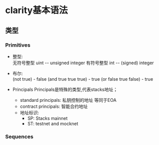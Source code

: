 # clarity基本语法
## 类型
### Primitives
- 整型:<br/>
    无符号整型 uint -- unsigned integer
    有符号整型  int -- (signed) integer
- 布尔:<br/>
    (not true) - false
    (and true true true) - true
    (or false true false) - true

- Principals
   Principals是特殊的类型,代表stacks地址；
  - standard principals: 私钥控制的地址 等同于EOA
  - contract principals: 智能合约地址
  - 地址标识:
      - SP:  Stacks mainnet
      - ST:  testnet and mocknet
### Sequences

